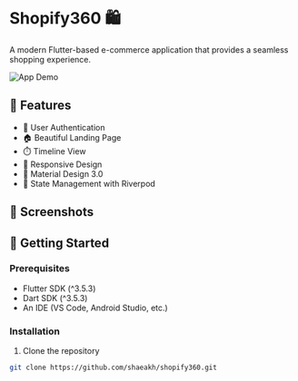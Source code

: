 # Shopify360 🛍️

A modern Flutter-based e-commerce application that provides a seamless shopping experience.

![App Demo](assets/images/app-demo.gif)

## 🌟 Features


- 🔐 User Authentication
- 🏠 Beautiful Landing Page
- ⏱️ Timeline View
- 📱 Responsive Design
- 🎨 Material Design 3.0
- 🔄 State Management with Riverpod

## 📱 Screenshots



## 🚀 Getting Started

### Prerequisites

- Flutter SDK (^3.5.3)
- Dart SDK (^3.5.3)
- An IDE (VS Code, Android Studio, etc.)

### Installation

1. Clone the repository
```bash
git clone https://github.com/shaeakh/shopify360.git
